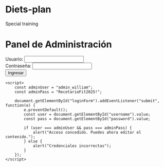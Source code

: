 # Diets-plan
Special training
<!DOCTYPE html>
<html lang="es">
<head>
    <meta charset="UTF-8">
    <title>Admin - Recetario</title>
</head>
<body>
    <h1>Panel de Administración</h1>
    <form id="loginForm">
        <label>Usuario: <input type="text" id="username"></label><br>
        <label>Contraseña: <input type="password" id="password"></label><br>
        <button type="submit">Ingresar</button>
    </form>

    <script>
        const adminUser = "admin_william";
        const adminPass = "RecetarioFit2025!";

        document.getElementById("loginForm").addEventListener("submit", function(e) {
            e.preventDefault();
            const user = document.getElementById("username").value;
            const pass = document.getElementById("password").value;

            if (user === adminUser && pass === adminPass) {
                alert("Acceso concedido. Puedes ahora editar el contenido.");
            } else {
                alert("Credenciales incorrectas");
            }
        });
    </script>
</body>
</html>
